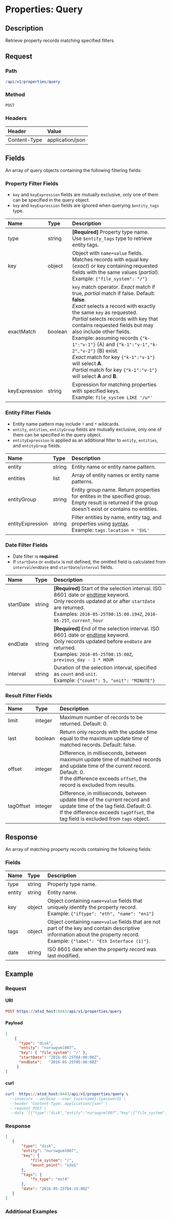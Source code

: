 # Properties: Query

## Description 

Retrieve property records matching specified filters.

## Request

### Path

```elm
/api/v1/properties/query
```

### Method

```
POST 
```

### Headers

|**Header**|**Value**|
|:---|:---|
| Content-Type | application/json |

## Fields

An array of query objects containing the following filtering fields:

### Property Filter Fields

* `key` and `keyExpression` fields are mutually exclusive, only one of them can be specified in the query object.
* `key` and `keyExpression` fields are ignored when querying `$entity_tags` type.

| **Name**  | **Type** | **Description**  |
|:---|:---|:---|
| type | string | **[Required]** Property type name. <br>Use `$entity_tags` type to retrieve entity tags. |
| key | object | Object with `name=value` fields. <br>Matches records with equal key (_exact_) or key containing requested fields with the same values (_partial_).<br>Example: `{"file_system": "/"}` |
| exactMatch | boolean | `key` match operator. _Exact_ match if true, _partial_ match if false. Default: **false**.<br>_Exact_ selects a record with exactly the same `key` as requested.<br>_Partial_ selects records with key that contains requested fields but may also include other fields.<br>Example: assuming records `{"k-1":"v-1"}` (A) and `{"k-1":"v-1","k-2","v-2"}` (B) exist.<br> _Exact_ match for key `{"k-1":"v-1"}` will select **A**.<br>_Partial_ match for key `{"k-1":"v-1"}` will select **A** and **B**.|
| keyExpression | string | Expression for matching properties with specified keys.<br>Example: `file_system LIKE '/u*'` |

### Entity Filter Fields

* Entity name pattern may include `?` and `*` wildcards.
* `entity`, `entities`, `entityGroup` fields are mutually exclusive, only one of them can be specified in the query object. 
* `entityExpression` is applied as an additional filter to `entity`, `entities`, and `entityGroup` fields.

| **Name**  | **Type** | **Description**  |
|:---|:---|:---|
| entity   | string | Entity name or entity name pattern. |
| entities | list | Array of entity names or entity name patterns. |
| entityGroup | string | Entity group name. Return properties for entites in the specified group.<br>Empty result is returned if the group doesn't exist or contains no entities. |
| entityExpression | string | Filter entities by name, entity tag, and properties using [syntax](/rule-engine/functions.md). <br>Example: `tags.location = 'SVL'`  |

### Date Filter Fields

* Date filter is **required**. 
* If `startDate` or `endDate` is not defined, the omitted field is calculated from `interval`/`endDate` and `startDate`/`interval` fields.

| **Name** | **Type** | **Description** |
|:---|:---|:---|
|startDate|	string | **[Required]** Start of the selection interval. ISO 8601 date or [endtime](/end-time-syntax.md) keyword.<br>Only records updated at or after `startDate` are returned.<br>Examples: `2016-05-25T00:15:00.194Z`, `2016-05-25T`, `current_hour` |
| endDate |	string | **[Required]** End of the selection interval. ISO 8601 date or [endtime](/end-time-syntax.md) keyword.<br>Only records updated before `endDate` are returned.<br>Examples: `2016-05-25T00:15:00Z`, `previous_day - 1 * HOUR`|
| interval|	string | Duration of the selection interval, specified as `count` and `unit`. <br>Example: `{"count": 5, "unit": "MINUTE"}`|

### Result Filter Fields

| **Name**  | **Type** | **Description**  |
|:---|:---|:---|
| limit   | integer | Maximum number of records to be returned. Default: 0. | 
| last | boolean | Return only records with the update time equal to the maximum update time of matched records. Default: false. |
| offset | integer | Difference, in milliseconds, between maximum update time of matched records and update time of the current record. Default: 0.<br>If the difference exceeds `offset`, the record is excluded from results. |   
| tagOffset | integer | Difference, in milliseconds, between update time of the current record and update time of the tag field. Default: 0.<br>If the difference exceeds `tagOffset`, the tag field is excluded from `tags` object. |   

## Response 

An array of matching property records containing the following fields:

### Fields

| **Name**  | **Type** | **Description**  |
|:---|:---|:---|
| type | string | Property type name. |
| entity |string |  Entity name. |
| key | object | Object containing `name=value` fields that uniquely identify the property record. <br>Example: `{"iftype": "eth", "name": "en1"}`|
| tags | object | Object containing `name=value` fields that are not part of the key and contain descriptive information about the property record. <br>Example: `{"label": "Eth Interface (1)"}`. |
| date | string | ISO 8601 date when the property record was last modified. |

## Example

### Request

#### URI

```elm
POST https://atsd_host:8443/api/v1/properties/query
```

#### Payload

```json
[
    {
      "type": "disk",
      "entity": "nurswgvml007",
      "key": { "file_system": "/" },
      "startDate": "2016-05-25T04:00:00Z",
      "endDate":   "2016-05-25T05:00:00Z"
     }
]
```
#### curl

```elm
curl  https://atsd_host:8443/api/v1/properties/query \
  --insecure --verbose --user {username}:{password} \
  --header "Content-Type: application/json" \
  --request POST \
  --data '[{"type":"disk","entity":"nurswgvml007","key":{"file_system":"/"},"startDate":"2016-05-25T04:00:00Z","endDate":"2016-05-25T05:00:00Z"}]'
```

### Response

```json
[
   {
       "type": "disk",
       "entity": "nurswgvml007",
       "key": {
           "file_system": "/",
           "mount_point": "sda1"
       },
       "tags": {
           "fs_type": "ext4"
       },
       "date": "2016-05-25T04:15:00Z"
   }
]
```

### Additional Examples








